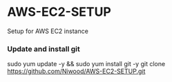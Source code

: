 # AWS-EC2-SETUP
Setup for AWS EC2 instance

### Update and install git                                                                        
sudo yum update -y && sudo yum install git -y
git clone https://github.com/Niwood/AWS-EC2-SETUP.git
